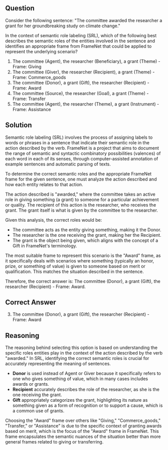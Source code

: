 ## Question

Consider the following sentence: "The committee awarded the researcher a grant for her groundbreaking study on climate change."

In the context of semantic role labeling (SRL), which of the following best describes the semantic roles of the entities involved in the sentence and identifies an appropriate frame from FrameNet that could be applied to represent the underlying scenario?

1. The committee (Agent), the researcher (Beneficiary), a grant (Theme) - Frame: Giving
2. The committee (Giver), the researcher (Recipient), a grant (Theme) - Frame: Commerce_goods
3. The committee (Donor), a grant (Gift), the researcher (Recipient) - Frame: Award
4. The committee (Source), the researcher (Goal), a grant (Theme) - Frame: Transfer
5. The committee (Agent), the researcher (Theme), a grant (Instrument) - Frame: Assistance

## Solution

Semantic role labeling (SRL) involves the process of assigning labels to words or phrases in a sentence that indicate their semantic role in the action described by the verb. FrameNet is a project that aims to document the range of semantic and syntactic combinatory possibilities (valences) of each word in each of its senses, through computer-assisted annotation of example sentences and automatic parsing of texts.

To determine the correct semantic roles and the appropriate FrameNet frame for the given sentence, one must analyze the action described and how each entity relates to that action.

The action described is "awarded," where the committee takes an active role in giving something (a grant) to someone for a particular achievement or quality. The recipient of this action is the researcher, who receives the grant. The grant itself is what is given by the committee to the researcher. 

Given this analysis, the correct roles would be:
- The committee acts as the entity giving something, making it the Donor.
- The researcher is the one receiving the grant, making her the Recipient.
- The grant is the object being given, which aligns with the concept of a Gift in FrameNet's terminology.

The most suitable frame to represent this scenario is the "Award" frame, as it specifically deals with scenarios where something (typically an honor, prize, or something of value) is given to someone based on merit or qualification. This matches the situation described in the sentence.

Therefore, the correct answer is: The committee (Donor), a grant (Gift), the researcher (Recipient) - Frame: Award.

## Correct Answer

3. The committee (Donor), a grant (Gift), the researcher (Recipient) - Frame: Award

## Reasoning

The reasoning behind selecting this option is based on understanding the specific roles entities play in the context of the action described by the verb "awarded." In SRL, identifying the correct semantic roles is crucial for accurately representing the meaning of sentences. 

- **Donor** is used instead of Agent or Giver because it specifically refers to one who gives something of value, which in many cases includes awards or grants.
- **Recipient** accurately describes the role of the researcher, as she is the one receiving the grant.
- **Gift** appropriately categorizes the grant, highlighting its nature as something given as a form of recognition or to support a cause, which is a common use of grants.

Choosing the "Award" frame over others like "Giving," "Commerce_goods," "Transfer," or "Assistance" is due to the specific context of granting awards based on merit, which is the focus of the "Award" frame in FrameNet. This frame encapsulates the semantic nuances of the situation better than more general frames related to giving or transferring.